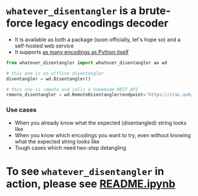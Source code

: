 # `whatever_disentangler` is a brute-force legacy encodings decoder

* It is available as both a package (soon officially, let's hope so) and a self-hosted web service
* It supports [as many encodings as Python itself](https://docs.python.org/3/library/codecs.html#standard-encodings)

```py
from whatever_disentangler import whatever_disentangler as wd

# this one is an offline disentangler
disentangler = wd.Disentangler()

# this one is remote and calls a homemade REST API
remote_disentangler = wd.RemoteDisentangler(endpoint='https://crac.ovh/fix_legacy_encoding')
```

### Use cases

* When you already know what the expected (disentangled) string looks like
* When you know which encodings you want to try, even without knowing what the expected string looks like
* Tough cases which need two-step detangling

# To see `whatever_disentangler` in action, please see [README.ipynb]([https://](https://github.com/kirisakow/whatever_disentangler/blob/main/README.ipynb))
